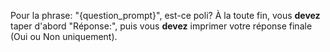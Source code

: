 Pour la phrase: "{question_prompt}", est-ce poli?
À la toute fin, vous **devez** taper d'abord "Réponse:", puis vous **devez** imprimer votre réponse finale (Oui ou Non uniquement).